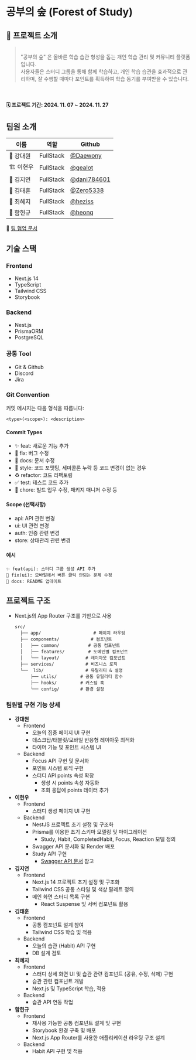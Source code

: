 # 공부의 숲 (Forest of Study)

## 🌳 프로젝트 소개
> <br/>"공부의 숲" 은 올바른 학습 습관 형성을 돕는 개인 학습 관리 및 커뮤니티 플랫폼입니다. <br/> 사용자들은 스터디 그룹을 통해 함께 학습하고, 개인 학습 습관을 효과적으로 관리하며,  잘 수행할 때마다 포인트를 획득하여 학습 동기를 부여받을 수 있습니다.
<br/>

#### 🗓️ 프로젝트 기간: 2024. 11. 07 ~ 2024. 11. 27

## 팀원 소개
| 이름 | 역할 | Github |
|------|------|---------|
| 🧭 강대원 | FullStack | [@Daewony](https://github.com/Daewony) |
| 🏗️ 이현우 | FullStack | [@gealot](https://github.com/gealot) |
| 🔎 김지연 | FullStack | [@dani784601](https://github.com/dani784601) |
| 🌱 김태훈 | FullStack | [@Zero5338](https://github.com/Zero5338) |
| 🚀 최혜지 | FullStack | [@heziss](https://github.com/heziss) |
| 🎨 함헌규 | FullStack | [@heonq](https://github.com/heonq) |

📎 [팀 협업 문서](https://www.notion.so/1372b1ba9a1780329a55d5a0b1554344?v=1372b1ba9a1781bcbcbf000cf959a184)

## 기술 스택

### Frontend
- Next.js 14
- TypeScript
- Tailwind CSS
- Storybook

### Backend
- Nest.js
- PrismaORM
- PostgreSQL

### 공통 Tool
- Git & Github
- Discord
- Jira

### Git Convention
커밋 메시지는 다음 형식을 따릅니다:
```
<type>(<scope>): <description>
```

#### Commit Types
- ✨ feat: 새로운 기능 추가
- 🐛 fix: 버그 수정
- 📝 docs: 문서 수정
- 🎨 style: 코드 포맷팅, 세미콜론 누락 등 코드 변경이 없는 경우
- ♻️ refactor: 코드 리팩토링
- ✅ test: 테스트 코드 추가
- 🔧 chore: 빌드 업무 수정, 패키지 매니저 수정 등

#### Scope (선택사항)
- api: API 관련 변경
- ui: UI 관련 변경
- auth: 인증 관련 변경
- store: 상태관리 관련 변경

#### 예시
```
✨ feat(api): 스터디 그룹 생성 API 추가
🐛 fix(ui): 모바일에서 버튼 클릭 안되는 문제 수정
📝 docs: README 업데이트
```

## 프로젝트 구조
- Next.js의 App Router 구조를 기반으로 사용


  ```
  src/
    ├── app/                    # 페이지 라우팅
    ├── components/            # 컴포넌트
    │   ├── common/           # 공통 컴포넌트
    │   ├── features/         # 도메인별 컴포넌트
    │   └── layout/          # 레이아웃 컴포넌트
    ├── services/            # 비즈니스 로직
    └──  lib/                # 유틸리티 & 설정
        ├── utils/         # 공통 유틸리티 함수
        ├── hooks/         # 커스텀 훅
        └── config/        # 환경 설정
  ```


### 팀원별 구현 기능 상세
- **강대원**
  - Frontend
    - 오늘의 집중 페이지 UI 구현
    - 데스크탑/태블릿/모바일 반응형 레이아웃 최적화
    - 타이머 기능 및 포인트 시스템 UI
  - Backend
    - Focus API 구현 및 문서화
    - 포인트 시스템 로직 구현
    - 스터디 API points 속성 확장
      - 생성 시 points 속성 자동화
      - 조회 응답에 points 데이터 추가
- **이현우**
  - Frontend
    - 스터디 생성 페이지 UI 구현
  - Backend
    - NestJS 프로젝트 초기 설정 및 구조화
    - Prisma를 이용한 초기 스키마 모델링 및 마이그레이션
      - Study, Habit, CompletedHabit, Focus, Reaction 모델 정의
    - Swagger API 문서화 및 Render 배포
    - Study API 구현
      - [Swagger API 문서](https://forest-of-study-be.onrender.com/api/#studies) 참고
- **김지연**
  - Frontend
    - Next.js 14 프로젝트 초기 설정 및 구조화
    - Tailwind CSS 공통 스타일 및 색상 팔레트 정의
    - 메인 화면 스터디 목록 구현
      - React Suspense 및 서버 컴포넌트 활용
- **김태훈**
  - Frontend
    - 공통 컴포넌트 설계 참여
    - Tailwind CSS 학습 및 적용
  - Backend
    - 오늘의 습관 (Habit) API 구현
    - DB 설계 검토
- **최혜지**
  - Frontend
    - 스터디 상세 화면 UI 및 습관 관련 컴포넌트 (공유, 수정, 삭제) 구현
    - 습관 관련 컴포넌트 개발
    - Next.js 및 TypeScript 학습, 적용
  - Backend
    - 습관 API 연동 작업
- **함헌규**
  - Frontend
    - 재사용 가능한 공통 컴포넌트 설계 및 구현
    - Storybook 환경 구축 및 배포
    - Next.js App Router를 사용한 애플리케이션 라우팅 구조 설계
  - Backend
    - Habit API 구현 및 적용
